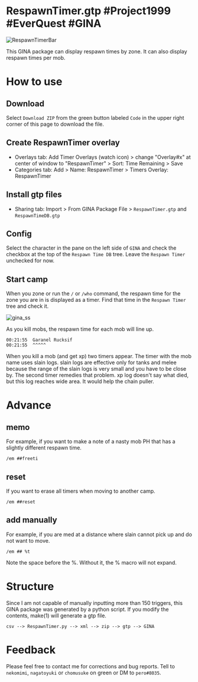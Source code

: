 # RespawnTimer.gtp #Project1999 #EverQuest #GINA

![RespawnTimerBar](https://user-images.githubusercontent.com/31529757/184501743-60a690e0-284d-4092-ad1a-f4be8d208629.png)


This GINA package can display respawn times by zone. It can also display respawn times per mob.

# How to use

## Download
Select `Download ZIP` from the green button labeled `Code` in the upper right corner of this page to download the file.
 
## Create RespawnTimer overlay

- Overlays tab: Add Timer Overlays (watch icon) > change "Overlay#x" at center of window to "RespawnTimer" > Sort: Time Remaining > Save
- Categories tab: Add > Name: RespawnTimer > Timers Overlay: RespawnTimer

## Install gtp files
- Sharing tab: Import > From GINA Package File > `RespawnTimer.gtp` and `RespawnTimeDB.gtp`

## Config
Select the character in the pane on the left side of `GINA` and check the checkbox at the top of the `Respawn Time DB` tree. Leave the `Respawn Timer` unchecked for now.

## Start camp
When you zone or run the `/` or `/who` command, the respawn time for the zone you are in is displayed as a timer.
Find that time in the `Respawn Timer` tree and check it.

![gina_ss](https://user-images.githubusercontent.com/31529757/184545007-ac9527cd-d25f-4b58-86fc-7962d0fc9b78.png)

As you kill mobs, the respawn time for each mob will line up.

```
00:21:55  Garanel Rucksif
00:21:55  ^^^^^
```

When you kill a mob (and get xp) two timers appear. The timer with the mob name uses slain logs. slain logs are effective only for tanks and melee because the range of the slain logs is very small and you have to be close by. The second timer remedies that problem. xp log doesn't say what died, but this log reaches wide area. It would help the chain puller.

# Advance

## memo
For example, if you want to make a note of a nasty mob PH that has a slightly different respawn time.
```
/em ##freeti
```

## reset
If you want to erase all timers when moving to another camp.
```
/em ##reset
```

## add manually
For example, if you are med at a distance where slain cannot pick up and do not want to move.
```
/em ## %t
```
Note the space before the %. Without it, the % macro will not expand.

# Structure

Since I am not capable of manually inputting more than 150 triggers, this GINA package was generated by a python script.
If you modify the contents, make(1) will generate a gtp file.
```
csv --> RespawnTimer.py --> xml --> zip --> gtp --> GINA
```

# Feedback
Please feel free to contact me for corrections and bug reports.
Tell to `nekomimi`, `nagatoyuki` or `chomusuke` on green or DM to `pero#8035`.
